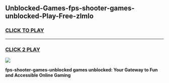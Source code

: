 
## Unblocked-Games-fps-shooter-games-unblocked-Play-Free-zlmlo
<h3>
<a href="https://premium76.site?title=fps-shooter-games-unblocked&ref=23A">CLICK TO PLAY</a></h3>
<hr>

<h3>
<a href="https://premium76.site?title=fps-shooter-games-unblocked&ref=23A">CLICK 2 PLAY</a>
  
</h3>

<a href="https://premium76.site?title=fps-shooter-games-unblocked&ref=23A"><img src="https://clearcache.store/games.png"></a>


**fps-shooter-games-unblocked games unblocked: Your Gateway to Fun and Accessible Online Gaming**
